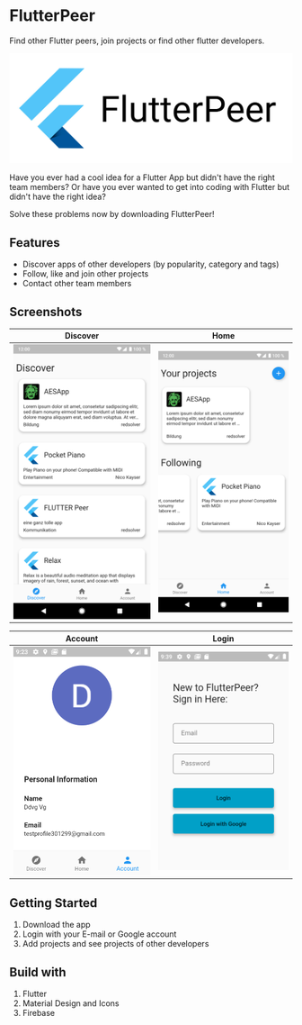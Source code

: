 # FlutterPeer

Find other Flutter peers, join projects or find other flutter developers.

![Flutter Peer Logo](./assets/FlutterPeer_Logo.jpg)

Have you ever had a cool idea for a Flutter App but didn't have the right team members?
Or have you ever wanted to get into coding with Flutter but didn't have the right idea?

Solve these problems now by downloading FlutterPeer!

## Features

- Discover apps of other developers (by popularity, category and tags)
- Follow, like and join other projects
- Contact other team members

## Screenshots

Discover | Home
--- | ---
![Discover](./assets/discover.png) | ![Home](./assets/home.png)

<center>

Account | Login
--- | ---
![Profile](./assets/profile.png) | ![Login](./assets/login.png)

</center>

## Getting Started

1. Download the app
2. Login with your E-mail or Google account
3. Add projects and see projects of other developers

## Build with

1. Flutter
2. Material Design and Icons
3. Firebase